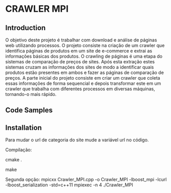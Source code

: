 # CRAWLER MPI

## Introduction

O objetivo deste projeto é trabalhar com download e análise de páginas web utilizando processos. O projeto consiste na criação de um crawler que identifica páginas de produtos em um site de e-commerce e extrai as informações básicas dos produtos. 
O crawling de páginas é uma etapa do sistemas de comparação de preços de sites. Após esta extração estes sistemas cruzam as informações dos sites de modo a identificar quais produtos estão presentes em ambos e fazer as páginas de comparação de preços. A parte inicial do projeto consiste em criar um crawler que coleta essas informações de forma sequencial e depois transformar este em um crawler que trabalha com diferentes processos em diversas máquinas, tornando-o mais rápido.

## Code Samples



## Installation

Para mudar o url de categoria do site mude a variável url no código.


Compilação:

cmake .

make

Segunda opção:
        mpicxx Crawler_MPI.cpp -o Crawler_MPI -lboost_mpi -lcurl -lboost_serialization -std=c++11
        mpiexec -n 4 ./Crawler_MPI
